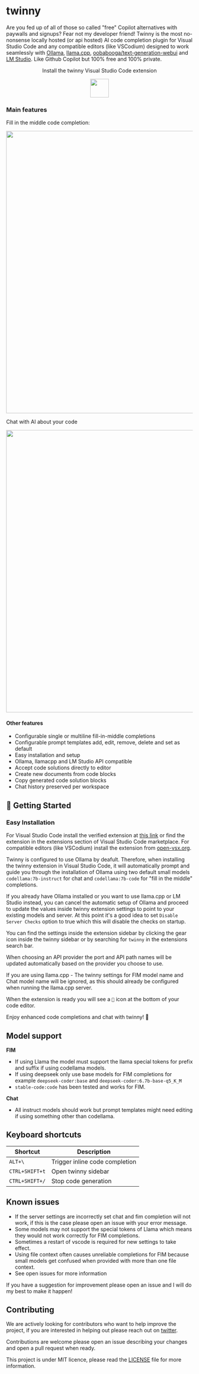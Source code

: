 # twinny

Are you fed up of all of those so called "free" Copilot alternatives with paywalls and signups?  Fear not my developer friend!  Twinny is the most no-nonsense locally hosted (or api hosted) AI code completion plugin for Visual Studio Code and any compatible editors (like VSCodium) designed to work seamlessly with [Ollama](https://github.com/jmorganca/ollama), [llama.cpp](https://github.com/ggerganov/llama.cpp), [oobabooga/text-generation-webui](https://github.com/oobabooga/text-generation-webui) and [LM Studio](https://github.com/lmstudio-ai). Like Github Copilot but 100% free and 100% private.

<div align="center">
    <p>
      Install the twinny Visual Studio Code extension
    </p>
    <a href="https://marketplace.visualstudio.com/items?itemName=rjmacarthy.twinny">
      <img src="https://code.visualstudio.com/assets/images/code-stable.png" height="50" />
    </a>
</div>

### Main features 

Fill in the middle code completion:

<img src="https://github.com/rjmacarthy/twinny/assets/5537428/69f567c0-2700-4474-b621-6099255bc87b" width="760"/>

Chat with AI about your code

<img src="https://github.com/rjmacarthy/twinny/assets/5537428/679bd283-28e9-47ff-9165-84dfe293c56a" width="760"/>

#### Other features 

- Configurable single or multiline fill-in-middle completions
- Configurable prompt templates add, edit, remove, delete and set as default
- Easy installation and setup
- Ollama, llamacpp and LM Studio API compatible
- Accept code solutions directly to editor
- Create new documents from code blocks
- Copy generated code solution blocks
- Chat history preserved per workspace

## 🚀 Getting Started

### Easy Installation

For Visual Studio Code install the verified extension at [this link](https://marketplace.visualstudio.com/items?itemName=rjmacarthy.twinny) or find the extension in the extensions section of Visual Studio Code marketplace.
For compatible editors (like VSCodium) install the extension from [open-vsx.org](https://open-vsx.org/extension/rjmacarthy/twinny).

Twinny is configured to use Ollama by deafult. Therefore, when installing the twinny extension in Visual Studio Code, it will automatically prompt and guide you through the installation of Ollama using two default small models `codellama:7b-instruct` for chat and `codellama:7b-code` for "fill in the middle" completions. 

If you already have Ollama installed or you want to use llama.cpp or LM Studio instead, you can cancel the automatic setup of Ollama and proceed to update the values inside twinny extension settings to point to your existing models and server.  At this point it's a good idea to set `Disable Server Checks` option to true which this will disable the checks on startup.

You can find the settings inside the extension sidebar by clicking the gear icon inside the twinny sidebar or by searching for `twinny` in the extensions search bar.

When choosing an API provider the port and API path names will be updated automatically based on the provider you choose to use.

If you are using llama.cpp - The twinny settings for FIM model name and Chat model name will be ignored, as this should already be configured when running the llama.cpp server.

When the extension is ready you will see a `🤖` icon at the bottom of your code editor.

Enjoy enhanced code completions and chat with twinny! 🎉

## Model support

**FIM**

- If using Llama the model must support the llama special tokens for prefix and suffix if using codellama models.
- If using deepseek only use base models for FIM completions for example `deepseek-coder:base` and `deepseek-coder:6.7b-base-q5_K_M`
- `stable-code:code` has been tested and works for FIM.

**Chat**

- All instruct models should work but prompt templates might need editing if using something other than codellama.

## Keyboard shortcuts

| Shortcut                     | Description                              |
| ---------------------------- | ---------------------------------------- |
| `ALT+\`                      | Trigger inline code completion           |
| `CTRL+SHIFT+t`               | Open twinny sidebar                      |
| `CTRL+SHIFT+/`               | Stop code generation                     | 

## Known issues

- If the server settings are incorrectly set chat and fim completion will not work, if this is the case please open an issue with your error message.
- Some models may not support the special tokens of Llama which means they would not work correctly for FIM completions.
- Sometimes a restart of vscode is required for new settings to take effect.
- Using file context often causes unreliable completions for FIM because small models get confused when provided with more than one file context.
- See open issues for more information 
  
If you have a suggestion for improvement please open an issue and I will do my best to make it happen!

## Contributing

We are actively looking for contributors who want to help improve the project, if you are interested in helping out please reach out on [twitter](https://x.com/rjmacarthy).

Contributions are welcome please open an issue describing your changes and open a pull request when ready.

This project is under MIT licence, please read the [LICENSE](https://github.com/rjmacarthy/twinny/blob/master/LICENSE) file for more information.
